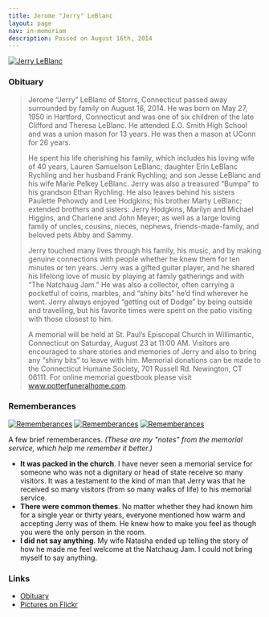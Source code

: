 ```yaml
---
title: Jerome "Jerry" LeBlanc
layout: page
nav: in-memoriam
description: Passed on August 16th, 2014
---
```


[![Jerry LeBlanc][1]][1]

 [1]: /images/jerry_leblanc_thumbnail.jpg

### Obituary

> Jerome “Jerry” LeBlanc of Storrs, Connecticut passed away surrounded by family on August 16, 2014.  He was born on May 27, 1950 in Hartford, Connecticut and was one of six children of the late Clifford and Theresa LeBlanc.  He attended E.O. Smith High School and was a union mason for 13 years. He was then a mason at UConn for 26 years.
> 
> He spent his life cherishing his family, which includes his loving wife of 40 years, Lauren Samuelson LeBlanc; daughter Erin LeBlanc Rychling and her husband Frank Rychling; and son Jesse LeBlanc and his wife Marie Pelkey LeBlanc. Jerry was also a treasured “Bumpa” to his grandson Ethan Rychling.  He also leaves behind his sisters Paulette Pehowdy and Lee Hodgkins; his brother Marty LeBlanc; extended brothers and sisters: Jerry Hodgkins, Marilyn and Michael Higgins, and Charlene and John Meyer; as well as a large loving family of uncles, cousins, nieces, nephews, friends-made-family, and beloved pets Abby and Sammy.
> 
> Jerry touched many lives through his family, his music, and by making genuine connections with people whether he knew them for ten minutes or ten years. Jerry was a gifted guitar player, and he shared his lifelong love of music by playing at family gatherings and with “The Natchaug Jam.”  He was also a collector, often carrying a pocketful of coins, marbles, and “shiny bits” he’d find wherever he went.  Jerry always enjoyed “getting out of Dodge” by being outside and travelling, but his favorite times were spent on the patio visiting with those closest to him.
> 
> A memorial will be held at St. Paul’s Episcopal Church in Willimantic, Connecticut on Saturday, August 23 at 11:00 AM.  Visitors are encouraged to share stories and memories of Jerry and also to bring any “shiny bits” to leave with him. Memorial donations can be made to the Connecticut Humane Society, 701 Russell Rd. Newington, CT 06111.  For online memorial guestbook please visit www.potterfuneralhome.com.

### Rememberances

[![Rememberances][2]][2]
[![Rememberances][3]][3]
[![Rememberances][4]][4]

 [2]: /images/IMG_20140823_124206.jpg
 [3]: /images/IMG_20140823_124222.jpg
 [4]: /images/IMG_20140823_124239.jpg

A few brief rememberances. *(These are my "notes" from the memorial service,
which help me remember it better.)*

 * **It was packed in the church**. I have never seen a memorial service for
   someone who was not a dignitary or head of state receive so many visitors.
   It was a testament to the kind of man that Jerry was that he received so
   many visitors (from so many walks of life) to his memorial service.
 * **There were common themes**. No matter whether they had known him for a
   single year or thirty years, everyone mentioned how warm and accepting
   Jerry was of them. He knew how to make you feel as though you were the
   only person in the room.
 * **I did not say anything**. My wife Natasha ended up telling the story of
   how he made me feel welcome at the Natchaug Jam. I could not bring myself
   to say anything.

### Links 

 * [Obituary](http://potterfuneralhome.com/?p=2095)
 * [Pictures on Flickr](https://www.flickr.com/photos/whatsyourmeme/tags/jerry)

